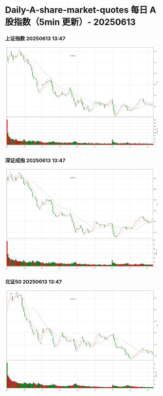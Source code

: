 
# Daily-A-share-market-quotes 每日 A 股指数（5min 更新）- 20250613

### 上证指数 20250613 13:47
![](./fig/2025/6/20250613-sh000001.png)

### 深证成指 20250613 13:47
![](./fig/2025/6/20250613-sz399001.png)

### 北证50 20250613 13:47
![](./fig/2025/6/20250613-bj899050.png)
